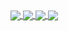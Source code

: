 <a href="https://github.com/OpenAPITools/openapi-generator">
  <img align="center" src="https://github-readme-stats-phi-jet-58.vercel.app/api/pin/?username=martin-mfg&repo=OpenAPITools/openapi-generator&show=prs_authored,prs_commented,prs_reviewed,issues_authored,issues_commented&show_owner=true" />
</a>
<a href="https://github.com/checkstyle/checkstyle">
  <img align="center" src="https://github-readme-stats-phi-jet-58.vercel.app/api/pin/?username=martin-mfg&repo=checkstyle/checkstyle&show=prs_authored,prs_commented,prs_reviewed,issues_authored,issues_commented&show_owner=true" />
</a>

<a href="https://github.com/testcontainers/testcontainers-go">
  <img align="center" src="https://github-readme-stats-phi-jet-58.vercel.app/api/pin/?username=martin-mfg&repo=testcontainers/testcontainers-go&show=prs_authored,prs_commented,prs_reviewed,issues_authored,issues_commented&show_owner=true" />
</a>
<a href="https://github.com/anuraghazra/github-readme-stats">
  <img align="center" src="https://github-readme-stats-phi-jet-58.vercel.app/api/pin/?username=martin-mfg&repo=anuraghazra/github-readme-stats&show=prs_authored,prs_commented,prs_reviewed,issues_authored,issues_commented&show_owner=true&description_lines_count=3" />
</a>
